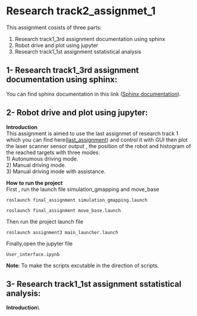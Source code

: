 # Research track2_assignmet_1
This assignment cosists of three parts: 
  1) Research track1_3rd assignment documentation using sphinx
  2) Robot drive and plot using jupyter
  3) Research track1_1st assignment sstatistical analysis
## 1- Research track1_3rd assignment documentation using sphinx:
  You can find sphinx documentation in this link ([Sphinx documentation](https://husseinfd97.github.io/RT2_assignmet_1/)).
## 2- Robot drive and plot using jupyter:
  **Introduction**\
    This assignment is aimed to use the last assignmet of research track 1 which you can find here([last_assignment](https://github.com/husseinfd97/RT_assignment3.git/)) and control it with GUI then plot the laser scanner sensor output , the position of the robot and histogram of the reached targets with three modes:\
    1) Autonumous driving mode.\
    2) Manual driving mode.\
    3) Manual driving mode with assistance.
    
  **How to run the project**  \
  First , run the launch file simulation_gmapping and move_base

```
roslaunch final_assignment simulation_gmapping.launch
```
```
roslaunch final_assignment move_base.launch
```

Then run the project launch file
```
roslaunch assignment3 main_launcher.launch
```
    
Finally,open the jupyter file
```
User_interface.ipynb
```
    
  **Note**:
To make the scripts excutable in the direction of scripts. 

## 3- Research track1_1st assignment sstatistical analysis:
  **Introduction**\
  
  

    

      
